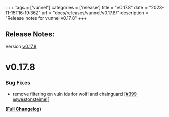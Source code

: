 +++
tags = ['vunnel']
categories = ['release']
title = "v0.17.8"
date = "2023-11-15T16:19:36Z"
url = "docs/releases/vunnel/v0.17.8/"
description = "Release notes for vunnel v0.17.8"
+++

## Release Notes:
Version [v0.17.8](https://github.com/anchore/vunnel/releases/tag/v0.17.8)

# v0.17.8

### Bug Fixes

- remove filtering on vuln ids for wolfi and chainguard [[#399](https://github.com/anchore/vunnel/pull/399) [@westonsteimel](https://github.com/westonsteimel)]

**[(Full Changelog)](https://github.com/anchore/vunnel/compare/v0.17.7...v0.17.8)**

